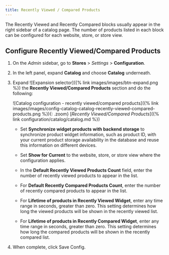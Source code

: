 ```yaml
---
title: Recently Viewed / Compared Products
---
```


The Recently Viewed and Recently Compared blocks usually appear in the right sidebar of a catalog page. The number of products listed in each block can be configured for each website, store, or store view.

## Configure Recently Viewed/Compared Products

1. On the _Admin_ sidebar, go to **Stores** > _Settings_ > **Configuration**.

1. In the left panel, expand **Catalog** and choose **Catalog** underneath.

1. Expand ![Expansion selector]({% link images/images/btn-expand.png %}) the **Recently Viewed/Compared Products** section and do the following:

    ![Catalog configuration - recently viewed/compared products]({% link images/images/config-catalog-catalog-recently-viewed-compared-products.png %}){: .zoom}
    [_Recently Viewed/Compared Products_]({% link configuration/catalog/catalog.md %})

    - Set **Synchronize widget products with backend storage** to synchronize product widget information, such as product ID, with your current product storage availability in the database and reuse this information on different devices.

    - Set **Show for Current** to the website, store, or store view where the configuration applies.

    - In the **Default Recently Viewed Products Count** field, enter the number of recently viewed products to appear in the list.

    - For **Default Recently Compared Products Count**, enter the number of recently compared products to appear in the list.

    - For **Lifetime of products in Recently Viewed Widget**, enter any time range in seconds, greater than zero. This setting determines how long the viewed products will be shown in the recently viewed list.

    - For **Lifetime of products in Recently Compared Widget**, enter any time range in seconds, greater than zero. This setting determines how long the compared products will be shown in the recently compared list.

1. When complete, click <span class="btn">Save Config</span>.
